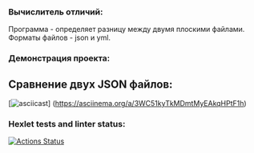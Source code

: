 ### Вычислитель отличий:
Программа - определяет разницу между двумя плоскими файлами.
Форматы файлов - json и yml.
### Демонстрация проекта:
## Сравнение двух JSON файлов:
[![asciicast](https://asciinema.org/a/3WC51kyTkMDmtMyEAkqHPtF1h.svg)] (https://asciinema.org/a/3WC51kyTkMDmtMyEAkqHPtF1h)
### Hexlet tests and linter status:
[![Actions Status](https://github.com/HiminaE/java-project-71/actions/workflows/hexlet-check.yml/badge.svg)](https://github.com/HiminaE/java-project-71/actions)
